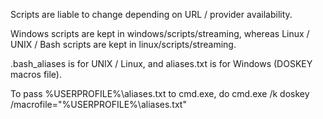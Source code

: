 Scripts are liable to change depending on URL / provider availability.

Windows scripts are kept in windows/scripts/streaming, whereas Linux / UNIX / Bash scripts are kept in linux/scripts/streaming.

.bash_aliases is for UNIX / Linux, and aliases.txt is for Windows (DOSKEY macros file).

To pass %USERPROFILE%\aliases.txt to cmd.exe, do cmd.exe /k doskey /macrofile="%USERPROFILE%\aliases.txt"
